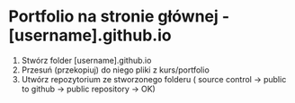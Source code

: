 # Portfolio na stronie głównej - [username].github.io
1. Stwórz folder [username].github.io
2. Przesuń (przekopiuj) do niego pliki z kurs/portfolio
3. Utwórz repozytorium ze stworzonego folderu ( source control -> public to github -> public repository -> OK)